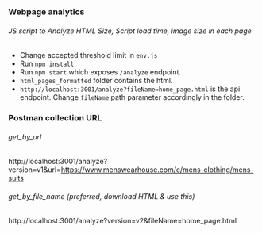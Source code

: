 ### Webpage analytics

###### JS script to Analyze HTML Size, Script load time, image size in each page


- Change accepted threshold limit in ```env.js```
- Run ```npm install```
- Run ```npm start``` which exposes ```/analyze``` endpoint.
- ```html_pages_formatted``` folder contains the html.
- ```http://localhost:3001/analyze?fileName=home_page.html``` is the api endpoint. Change ```fileName``` path parameter accordingly in the folder. 

### Postman collection URL

###### get_by_url
http://localhost:3001/analyze?version=v1&url=https://www.menswearhouse.com/c/mens-clothing/mens-suits


###### get_by_file_name (preferred, download HTML & use this)
http://localhost:3001/analyze?version=v2&fileName=home_page.html


